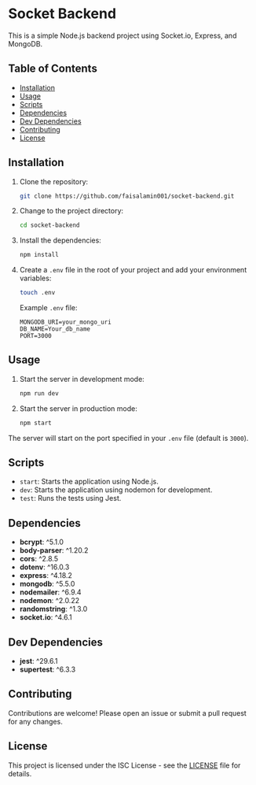 # Socket Backend

This is a simple Node.js backend project using Socket.io, Express, and MongoDB.

## Table of Contents

- [Installation](#installation)
- [Usage](#usage)
- [Scripts](#scripts)
- [Dependencies](#dependencies)
- [Dev Dependencies](#dev-dependencies)
- [Contributing](#contributing)
- [License](#license)

## Installation

1. Clone the repository:

   ```sh
   git clone https://github.com/faisalamin001/socket-backend.git
   ```

2. Change to the project directory:

   ```sh
   cd socket-backend
   ```

3. Install the dependencies:

   ```sh
   npm install
   ```

4. Create a `.env` file in the root of your project and add your environment variables:

   ```sh
   touch .env
   ```

   Example `.env` file:

   ```env
   MONGODB_URI=your_mongo_uri
   DB_NAME=Your_db_name
   PORT=3000
   ```

## Usage

1. Start the server in development mode:

   ```sh
   npm run dev
   ```

2. Start the server in production mode:
   ```sh
   npm start
   ```

The server will start on the port specified in your `.env` file (default is `3000`).

## Scripts

- `start`: Starts the application using Node.js.
- `dev`: Starts the application using nodemon for development.
- `test`: Runs the tests using Jest.

## Dependencies

- **bcrypt**: ^5.1.0
- **body-parser**: ^1.20.2
- **cors**: ^2.8.5
- **dotenv**: ^16.0.3
- **express**: ^4.18.2
- **mongodb**: ^5.5.0
- **nodemailer**: ^6.9.4
- **nodemon**: ^2.0.22
- **randomstring**: ^1.3.0
- **socket.io**: ^4.6.1

## Dev Dependencies

- **jest**: ^29.6.1
- **supertest**: ^6.3.3

## Contributing

Contributions are welcome! Please open an issue or submit a pull request for any changes.

## License

This project is licensed under the ISC License - see the [LICENSE](LICENSE) file for details.
